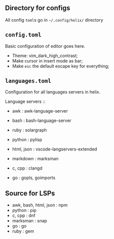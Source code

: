 ## Directory for configs

All config `toml`s go in `~/.config/helix/` directory


## `config.toml`

Basic configuration of editor goes here.

- Theme: vim_dark_high_contrast;
- Make cursor in insert mode as bar;
- Make `esc` the default escape key for everything;


## `languages.toml`

Configuration for all languages servers in helix.

Language servers ::
- awk : awk-language-server
- bash : bash-language-server

- ruby : solargraph
- python : pylisp

- html, json : vscode-langservers-extended
- markdown : marksman

- c, cpp : clangd
- go : gopls, goimports




## Source for LSPs

- awk, bash, html, json : npm
- python : pip
- c, cpp : dnf
- marksman : snap
- go : go
- ruby : gem
